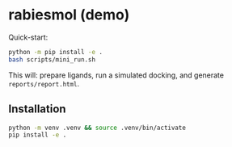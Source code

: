 # rabiesmol (demo)

Quick-start:

```bash
python -m pip install -e .
bash scripts/mini_run.sh
```

This will: prepare ligands, run a simulated docking, and generate `reports/report.html`.

## Installation

```bash
python -m venv .venv && source .venv/bin/activate
pip install -e .
```
